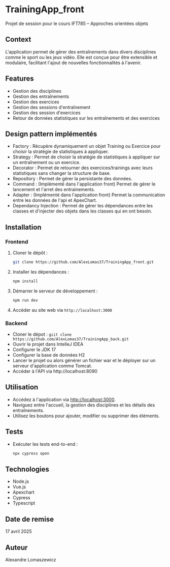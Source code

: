 # TrainingApp_front

Projet de session pour le cours IFT785 – Approches orientées objets

## Context

L'application permet de gérer des entraînements dans divers disciplines comme le sport ou les jeux vidéo.
Elle est conçue pour être extensible et modulaire, facilitant l'ajout de nouvelles fonctionnalités à l'avenir.

## Features
 - Gestion des disciplines
 - Gestion des entraînements
 - Gestion des exercices
 - Gestion des sessions d'entraînement
 - Gestion des session d'exercices
 - Retour de données statistiques sur les entraînements et des exercices

 ## Design pattern implémentés
- Factory : Récupère dynamiquement un objet Training ou Exercice pour choisir la stratégie de statistiques à appliquer.
- Strategy : Permet de choisir la stratégie de statistiques à appliquer sur un entraînement ou un exercice.
- Decorator : Permet de retourner des exercices/trainings avec leurs statistiques sans changer la structure de base.
- Repository : Permet de gérer la persistante des données.
- Command : (Implémenté dans l'application front) Permet de gérer le lancement et l'arret des entrainements.
- Adapter : (Implémenté dans l'application front) Permet la communication entre les données de l'api et ApexChart.
- Dependancy Injection : Permet de gérer les dépendances entre les classes et d'injecter des objets dans les classes qui en ont besoin.


## Installation

### Frontend
1. Cloner le dépôt :
   ```sh
   git clone https://github.com/AlexLomas37/TrainingApp_front.git
   ```
2. Installer les dépendances :
   ```sh
   npm install
   ```
3. Démarrer le serveur de développement :
   ```sh
   npm run dev
   ```
4. Accéder au site web via `http://localhost:3000`

### Backend
- Cloner le dépot : `giit clone https://github.com/AlexLomas37/TrainingApp_back.git`
- Ouvrir le projet dans IntelleJ IDEA
- Configurer le JDK 17
- Configurer la base de données H2
- Lancer le projet ou alors générer un fichier war et le déployer sur un serveur d'application comme Tomcat.
- Accéder à l'API via http://localhost:8090

## Utilisation
- Accédez à l'application via [http://localhost:3000](http://localhost:3000).
- Naviguez entre l'accueil, la gestion des disciplines et les détails des entraînements.
- Utilisez les boutons pour ajouter, modifier ou supprimer des éléments.

## Tests
- Exécuter les tests end-to-end :
   ```sh
   npx cypress open
   ``` 
## Technologies
 - Node.js
 - Vue.js
 - Apexchart
 - Cypress
 - Typescript

## Date de remise
 17 avril 2025

## Auteur
Alexandre Lomaszewicz

